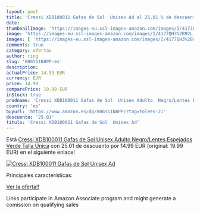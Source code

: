 ```yaml
---
layout: post
title: 'Cressi XDB100011 Gafas de Sol  Unisex Ad al 25.01 % de descuento'
date: 
thumbnailImage: 'https://images-eu.ssl-images-amazon.com/images/I/4177QH3%2B92L._SL200_.jpg'
image: 'https://images-eu.ssl-images-amazon.com/images/I/4177QH3%2B92L._SL200_.jpg'
images: [ 'https://images-eu.ssl-images-amazon.com/images/I/4177QH3%2B92L._SL200_.jpg' ]
comments: true
category: ofertas
author: ring
slug: 'B06Y11N8PP-es'
description:
actualPrice: 14.99 EUR
currency: EUR
price: 14.99
comparePrice: 19.99 EUR
inStock: true
prodname: 'Cressi XDB100011 Gafas de Sol  Unisex Adulto  Negro/Lentes Espejados Verde  Talla Única'
country: 'es'
buyurl: 'https://www.amazon.es/dp/B06Y11N8PP/?tag=tolees-21'
descuento: '25.01'
titulo: 'Cressi XDB100011 Gafas de Sol  Unisex Ad'
---
```


Está [Cressi XDB100011 Gafas de Sol  Unisex Adulto  Negro/Lentes Espejados Verde  Talla Única](https://www.amazon.es/dp/B06Y11N8PP/?tag=tolees-21) con 25.01 de descuento por 14.99 EUR (original: 19.99 EUR) en el siguiente enlace!

[![Cressi XDB100011 Gafas de Sol  Unisex Ad](https://images-eu.ssl-images-amazon.com/images/I/4177QH3%2B92L._SL200_.jpg)](https://www.amazon.es/dp/B06Y11N8PP/?tag=tolees-21)

Principales características:


[Ver la oferta!!](https://www.amazon.es/dp/B06Y11N8PP/?tag=tolees-21)

Links participate in Amazon Associate program and might generate a comission on qualifying sales


